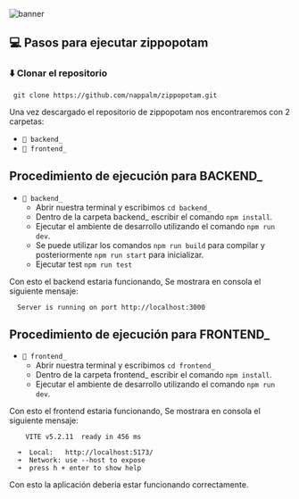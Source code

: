 ![banner](https://media.licdn.com/dms/image/D5616AQEJD4WoRKwr3w/profile-displaybackgroundimage-shrink_350_1400/0/1716606855383?e=1722470400&v=beta&t=ICqqI-QRxXlNedKbubI01vTBq035HMcea7-TsSylhtA)

## 💻 Pasos para ejecutar zippopotam

### ⬇️ Clonar el repositorio
```
 git clone https://github.com/nappalm/zippopotam.git
```

Una vez descargado el repositorio de zippopotam nos encontraremos con 2 carpetas:
* `📁 backend_`
* `📁 frontend_`

## Procedimiento de ejecución para BACKEND_
* `📁 backend_`
   * Abrir nuestra terminal y escribimos `cd backend_`   
   * Dentro de la carpeta backend_ escribir el comando `npm install`.
   * Ejecutar el ambiente de desarrollo utilizando el comando `npm run dev`.
   * Se puede utilizar los comandos `npm run build` para compilar y posteriormente `npm run start` para inicializar.
   * Ejecutar test `npm run test`
 
Con esto el backend estaria funcionando, Se mostrara en consola el siguiente mensaje:
```
  Server is running on port http://localhost:3000
```

## Procedimiento de ejecución para FRONTEND_
* `📁 frontend_`
   * Abrir nuestra terminal y escribimos `cd frontend_`   
   * Dentro de la carpeta frontend_ escribir el comando `npm install`.
   * Ejecutar el ambiente de desarrollo utilizando el comando `npm run dev`.
 
Con esto el frontend estaria funcionando, Se mostrara en consola el siguiente mensaje:
```
    VITE v5.2.11  ready in 456 ms

  ➜  Local:   http://localhost:5173/
  ➜  Network: use --host to expose
  ➜  press h + enter to show help
```

Con esto la aplicación deberia estar funcionando correctamente.
